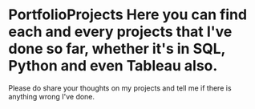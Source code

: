 # PortfolioProjects Here you can find each and every projects that I've done so far, whether it's in SQL, Python and even Tableau also. 

Please do share your thoughts on my projects and tell me if there is anything wrong I've done.
